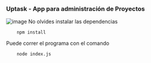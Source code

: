 ### Uptask - App para administración de Proyectos
![image](https://user-images.githubusercontent.com/61263958/76712817-eabeb000-66e9-11ea-8d69-eb039cbb2919.png)
No olvides instalar las dependencias
```
    npm install
```
Puede correr el programa con el comando
```
    node index.js
```
